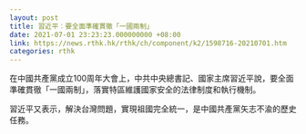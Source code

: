 ```yaml
---
layout: post
title: 習近平︰要全面準確貫徹「一國兩制」
date: 2021-07-01 23:23:23.000000000 +08:00
link: https://news.rthk.hk/rthk/ch/component/k2/1598716-20210701.htm
categories: rthk
---
```


在中國共產黨成立100周年大會上，中共中央總書記、國家主席習近平說，要全面準確貫徹「一國兩制」，落實特區維護國家安全的法律制度和執行機制。

習近平又表示，解決台灣問題，實現祖國完全統一，是中國共產黨矢志不渝的歷史任務。
